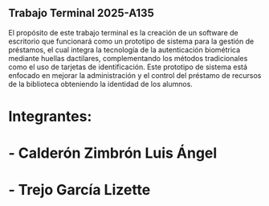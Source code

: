 ## Trabajo Terminal 2025-A135
El propósito de este trabajo terminal es la creación de un software de escritorio que funcionará como un prototipo de sistema para la gestión de préstamos, el cual integra la tecnología de la autenticación biométrica mediante huellas dactilares, complementando los métodos tradicionales como el uso de tarjetas de identificación. Este prototipo de sistema está enfocado en mejorar la administración y el control del préstamo de recursos de la biblioteca obteniendo la identidad de los alumnos. 
# Integrantes:
# - Calderón Zimbrón Luis Ángel
# - Trejo García Lizette
